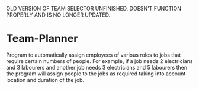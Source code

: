 OLD VERSION OF TEAM SELECTOR
UNFINISHED, DOESN'T FUNCTION PROPERLY AND IS NO LONGER UPDATED.


Team-Planner
============

Program to automatically assign employees of various roles to jobs that require certain numbers of people. For example, if a job needs 2 electricians and 3 labourers and another job needs 3 electricians and 5 labourers then the program will assign people to the jobs as required taking into account location and duration of the job. 
